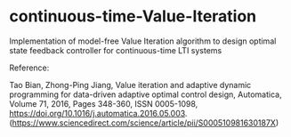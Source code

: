 # continuous-time-Value-Iteration
Implementation of model-free Value Iteration algorithm to design optimal state feedback controller for continuous-time LTI systems

Reference:

Tao Bian, Zhong-Ping Jiang, Value iteration and adaptive dynamic programming for data-driven adaptive optimal control design, Automatica, Volume 71, 2016, Pages 348-360, ISSN 0005-1098,
https://doi.org/10.1016/j.automatica.2016.05.003.
(https://www.sciencedirect.com/science/article/pii/S000510981630187X)
